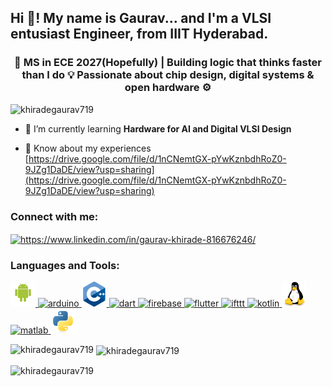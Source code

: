 <h2 align="left">Hi 👋! My name is Gaurav... and I'm a VLSI entusiast Engineer, from IIIT Hyderabad.</h2>

<h3 align="center">🧠  MS in ECE 2027(Hopefully) | Building logic that thinks faster than I do 💡 Passionate about chip design, digital systems & open hardware ⚙️ </h3>

<p align="left"> <img src="https://komarev.com/ghpvc/?username=khiradegaurav719&label=Profile%20views&color=0e75b6&style=flat" alt="khiradegaurav719" /> </p>

<!-- <p align="left"> <a href="https://github.com/ryo-ma/github-profile-trophy"><img src="https://github-profile-trophy.vercel.app/?username=khiradegaurav719" alt="khiradegaurav719" /></a> --> </p> 

- 🌱 I’m currently learning **Hardware for AI and Digital VLSI Design**

- 📄 Know about my experiences [https://drive.google.com/file/d/1nCNemtGX-pYwKznbdhRoZ0-9JZg1DaDE/view?usp=sharing](https://drive.google.com/file/d/1nCNemtGX-pYwKznbdhRoZ0-9JZg1DaDE/view?usp=sharing)

<h3 align="left">Connect with me:</h3>
<p align="left">
<a href="https://linkedin.com/in/https://www.linkedin.com/in/gaurav-khirade-816676246/" target="blank"><img align="center" src="https://raw.githubusercontent.com/rahuldkjain/github-profile-readme-generator/master/src/images/icons/Social/linked-in-alt.svg" alt="https://www.linkedin.com/in/gaurav-khirade-816676246/" height="30" width="40" /></a>
</p>

<h3 align="left">Languages and Tools:</h3>
<p align="left"> <a href="https://developer.android.com" target="_blank" rel="noreferrer"> <img src="https://raw.githubusercontent.com/devicons/devicon/master/icons/android/android-original-wordmark.svg" alt="android" width="40" height="40"/> </a> <a href="https://www.arduino.cc/" target="_blank" rel="noreferrer"> <img src="https://cdn.worldvectorlogo.com/logos/arduino-1.svg" alt="arduino" width="40" height="40"/> </a> <a href="https://www.w3schools.com/cpp/" target="_blank" rel="noreferrer"> <img src="https://raw.githubusercontent.com/devicons/devicon/master/icons/cplusplus/cplusplus-original.svg" alt="cplusplus" width="40" height="40"/> </a> <a href="https://dart.dev" target="_blank" rel="noreferrer"> <img src="https://www.vectorlogo.zone/logos/dartlang/dartlang-icon.svg" alt="dart" width="40" height="40"/> </a> <a href="https://firebase.google.com/" target="_blank" rel="noreferrer"> <img src="https://www.vectorlogo.zone/logos/firebase/firebase-icon.svg" alt="firebase" width="40" height="40"/> </a> <a href="https://flutter.dev" target="_blank" rel="noreferrer"> <img src="https://www.vectorlogo.zone/logos/flutterio/flutterio-icon.svg" alt="flutter" width="40" height="40"/> </a> <a href="https://ifttt.com/" target="_blank" rel="noreferrer"> <img src="https://www.vectorlogo.zone/logos/ifttt/ifttt-ar21.svg" alt="ifttt" width="40" height="40"/> </a> <a href="https://kotlinlang.org" target="_blank" rel="noreferrer"> <img src="https://www.vectorlogo.zone/logos/kotlinlang/kotlinlang-icon.svg" alt="kotlin" width="40" height="40"/> </a> <a href="https://www.linux.org/" target="_blank" rel="noreferrer"> <img src="https://raw.githubusercontent.com/devicons/devicon/master/icons/linux/linux-original.svg" alt="linux" width="40" height="40"/> </a> <a href="https://www.mathworks.com/" target="_blank" rel="noreferrer"> <img src="https://upload.wikimedia.org/wikipedia/commons/2/21/Matlab_Logo.png" alt="matlab" width="40" height="40"/> </a> <a href="https://www.python.org" target="_blank" rel="noreferrer"> <img src="https://raw.githubusercontent.com/devicons/devicon/master/icons/python/python-original.svg" alt="python" width="40" height="40"/> </a> </p>

<p><img align="left" src="https://github-readme-stats.vercel.app/api/top-langs?username=khiradegaurav719&show_icons=true&locale=en&layout=compact" alt="khiradegaurav719" /></p>

<p>&nbsp;<img align="center" src="https://github-readme-stats.vercel.app/api?username=khiradegaurav719&show_icons=true&locale=en" alt="khiradegaurav719" /></p>

<p><img align="center" src="https://github-readme-streak-stats.herokuapp.com/?user=khiradegaurav719&" alt="khiradegaurav719" /></p>
